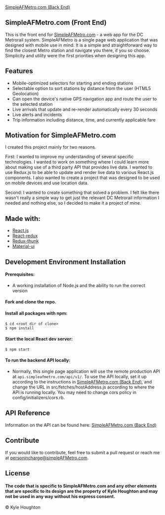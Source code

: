[SimpleAFMetro.com (Back End)](https://github.com/Dusty211/backend-metro-app)

## SimpleAFMetro.com (Front End)
This is the front end for [SimpleAFMetro.com](https://www.simpleafmetro.com) - a web app for the DC Metrorail system. SimpleAFMetro is a single page web application that was designed with mobile use in mind. It is a simple and straightforward way to find the closest Metro station and navigate you there, if you so choose. Simplicity and utility were the first priorities when designing this app.

## Features
- Mobile-optimized selectors for starting and ending stations
- Selectable option to sort stations by distance from the user (HTML5 Geolocation)
- Can open the device's native GPS navigation app and route the user to the selected station
- Live arrivals that update and re-render automatically every 30 seconds
- Live alerts and incidents
- Trip information including distance, time, and currently applicable fare

## Motivation for SimpleAFMetro.com
I created this project mainly for two reasons.

First: I wanted to improve my understanding of several specific technologies. I wanted to work on something where I could learn more about making use of a third party API that provides live data. I wanted to use Redux.js to be able to update and render live data to various React.js components. I also wanted to create a project that was designed to be used on mobile devices and use location data.

Second: I wanted to create something that solved a problem. I felt like there wasn't really a simple way to get just the relevant DC Metrorail information I needed and nothing else, so I decided to make it a project of mine.

## Made with:

- [React.js](https://github.com/facebook/create-react-app)
- [React-redux](https://github.com/reduxjs/react-redux)
- [Redux-thunk](https://github.com/reduxjs/redux-thunk)
- [Material-ui](https://github.com/mui-org/material-ui)

## Development Environment Installation

#### Prerequisites:
- A working installation of Node.js and the ability to run the correct version

#### Fork and clone the repo.

#### Install all packages with npm:
`$ cd <root dir of clone>`  
`$ npm install`

#### Start the local React dev server:
`$ npm start`

#### To run the backend API locally:
- Normally, this single page application will use the remote production API at `api.simpleafmetro.com/api/v1/`. To use the API locally, set it up according to the instructions in [SimpleAFMetro.com (Back End)](https://github.com/Dusty211/backend-metro-app), and change the URL in src/fetches/hostAddress.js according to where the API is running locally.  You may need to change cors policy in config/initializers/cors.rb.

## API Reference

Information on the API can be found here: [SimpleAFMetro.com (Back End)](https://github.com/Dusty211/backend-metro-app)

## Contribute

If you would like to contribute, feel free to submit a pull request or reach me at [personincharge@simpleAFMetro.com](mailto:personincharge@simpleAFMetro.com).

## License
#### The code that is specific to SimpleAFMetro.com and any other elements that are specific to its design are the property of Kyle Houghton and may not be used in any way without his express consent.  
© Kyle Houghton

